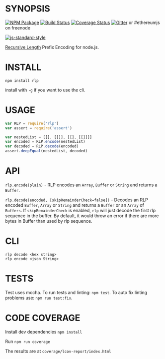 # SYNOPSIS

[![NPM Package](https://img.shields.io/npm/v/rlp.svg?style=flat-square)](https://www.npmjs.org/package/rlp)
[![Build Status](https://img.shields.io/travis/ethereumjs/rlp.svg?branch=master&style=flat-square)](https://travis-ci.org/ethereumjs/rlp)
[![Coverage Status](https://img.shields.io/coveralls/ethereumjs/rlp.svg?style=flat-square)](https://coveralls.io/r/ethereumjs/rlp)
[![Gitter](https://img.shields.io/gitter/room/ethereum/ethereumjs-lib.svg?style=flat-square)](https://gitter.im/ethereum/ethereumjs-lib) or #ethereumjs on freenode

[![js-standard-style](https://cdn.rawgit.com/feross/standard/master/badge.svg)](https://github.com/feross/standard)

[Recursive Length](https://github.com/ethereum/wiki/wiki/RLP) Prefix Encoding for node.js.

# INSTALL

`npm install rlp`

install with `-g` if you want to use the cli.

# USAGE

```javascript
var RLP = require('rlp')
var assert = require('assert')

var nestedList = [[], [[]], [[], [[]]]]
var encoded = RLP.encode(nestedList)
var decoded = RLP.decode(encoded)
assert.deepEqual(nestedList, decoded)
```

# API

`rlp.encode(plain)` - RLP encodes an `Array`, `Buffer` or `String` and returns a `Buffer`.

`rlp.decode(encoded, [skipRemainderCheck=false])` - Decodes an RLP encoded `Buffer`, `Array` or `String` and returns a `Buffer` or an `Array` of `Buffers`. If `skipRemainderCheck` is enabled, `rlp` will just decode the first rlp sequence in the buffer. By default, it would throw an error if there are more bytes in Buffer than used by rlp sequence.

# CLI

`rlp decode <hex string>`  
`rlp encode <json String>`

# TESTS

Test uses mocha. To run tests and linting: `npm test`. To auto fix linting problems use: `npm run test:fix`.

# CODE COVERAGE

Install dev dependencies
`npm install`

Run
`npm run coverage`

The results are at
`coverage/lcov-report/index.html`
